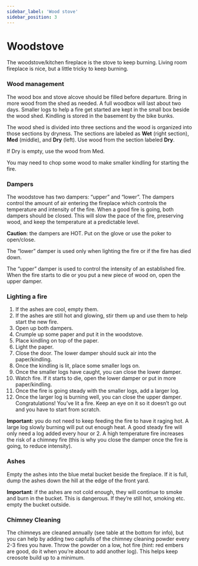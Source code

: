 ```yaml
---
sidebar_label: 'Wood stove'
sidebar_position: 3
---
```

# Woodstove

The woodstove/kitchen fireplace is the stove to keep burning. Living room fireplace is nice, but a little tricky to keep burning. 

### Wood management

The wood box and stove alcove should be filled before departure. Bring in more wood from the shed as needed. A full woodbox will last about two days. Smaller logs to help a fire get started are kept in the small box beside the wood shed. Kindling is stored in the basement by the bike bunks.

The wood shed is divided into three sections and the wood is organized into those sections by dryness. The sections are labeled as **Wet** (right section), **Med** (middle), and **Dry** (left). Use wood from the section labeled **Dry**. 

If Dry is empty, use the wood from Med. 

You may need to chop some wood to make smaller kindling for starting the fire. 



### Dampers

The woodstove has two dampers: “upper” and “lower”. The dampers control the amount of air entering the fireplace which controls the temperature and intensity of the fire. When a good fire is going, both dampers should be closed. This will slow the pace of the fire, preserving wood, and keep the temperature at a predictable level. 

**Caution**: the dampers are HOT. Put on the glove or use the poker to open/close.  


The “lower” damper is used only when lighting the fire or if the fire has died down.   


The “upper” damper is used to control the intensity of an established fire. When the fire starts to die or you put a new piece of wood on, open the upper damper.   


### Lighting a fire

1. If the ashes are cool, empty them.   
2. If the ashes are still hot and glowing, stir them up and use them to help start the new fire.   
3. Open up both dampers.   
4. Crumple up some paper and put it in the woodstove.  
5. Place kindling on top of the paper.   
6. Light the paper.   
7. Close the door. The lower damper should suck air into the paper/kindling.   
8. Once the kindling is lit, place some smaller logs on.   
9. Once the smaller logs have caught, you can close the lower damper.   
10. Watch fire. If it starts to die, open the lower damper or put in more paper/kindling.   
11. Once the fire is going steady with the smaller logs, add a larger log.   
12. Once the larger log is burning well, you can close the upper damper.   
    Congratulations\! You’ve lit a fire. Keep an eye on it so it doesn’t go out and you have to start from scratch. 

**Important:** you do not need to keep feeding the fire to have it raging hot. A large log slowly burning will put out enough heat. A good steady fire will only need a log added every hour or 2\. A high temperature fire increases the risk of a chimney fire (this is why you close the damper once the fire is going, to reduce intensity). 

### Ashes

Empty the ashes into the blue metal bucket beside the fireplace. If it is full, dump the ashes down the hill at the edge of the front yard. 

**Important**: if the ashes are not cold enough, they will continue to smoke and burn in the bucket. This is dangerous. If they’re still hot, smoking etc. empty the bucket outside. 

### Chimney Cleaning

The chimneys are cleaned annually (see table at the bottom for info), but you can help by adding two capfulls of the chimney cleaning powder every 2-3 fires you have. Throw the powder on a low, hot fire (hint: red embers are good, do it when you’re about to add another log). This helps keep creosote build up to a minimum. 
